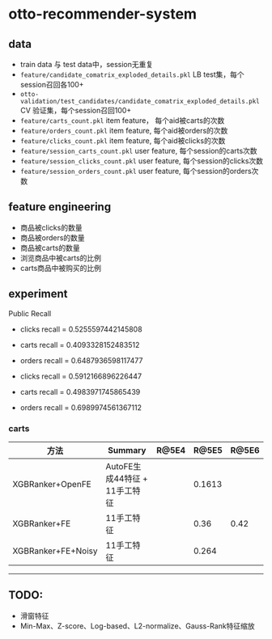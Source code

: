 # otto-recommender-system

## data
* train data 与 test data中，session无重复
* `feature/candidate_comatrix_exploded_details.pkl` LB test集，每个session召回各100+
* `otto-validation/test_candidates/candidate_comatrix_exploded_details.pkl` CV 验证集，每个session召回100+
* `feature/carts_count.pkl` item feature， 每个aid被carts的次数
* `feature/orders_count.pkl` item feature, 每个aid被orders的次数
* `feature/clicks_count.pkl` item feature, 每个aid被clicks的次数
* `feature/session_carts_count.pkl` user feature, 每个session的carts次数
* `feature/session_clicks_count.pkl` user feature, 每个session的clicks次数
* `feature/session_orders_count.pkl` user feature, 每个session的orders次数

## feature engineering

* 商品被clicks的数量
* 商品被orders的数量
* 商品被carts的数量
* 浏览商品中被carts的比例
* carts商品中被购买的比例

## experiment

Public Recall
* clicks recall = 0.5255597442145808
* carts recall = 0.4093328152483512
* orders recall = 0.6487936598117477

* clicks recall = 0.5912166896226447
* carts recall = 0.4983971745865439
* orders recall = 0.6989974561367112



### carts
| 方法 | Summary | R@5E4 | R@5E5 | R@5E6 |
| ---  |  ---   |  ---  |  ---  |  ---  |
| XGBRanker+OpenFE | AutoFE生成44特征 + 11手工特征| | 0.1613 | |
| XGBRanker+FE | 11手工特征 | | 0.36 | 0.42 |
| XGBRanker+FE+Noisy| 11手工特征 | | 0.264 | |


----
## TODO:
* 滑窗特征
* Min-Max、Z-score、Log-based、L2-normalize、Gauss-Rank特征缩放